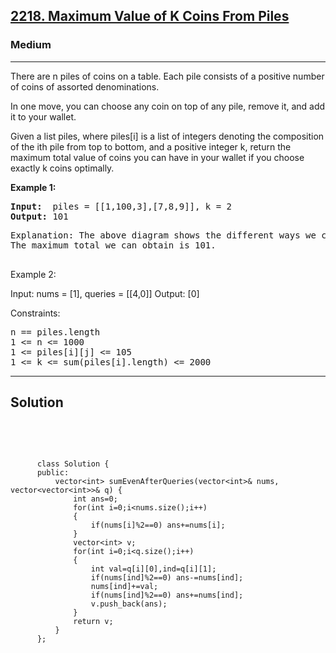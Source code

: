 
<h2><a href="https://leetcode.com/problems/maximum-value-of-k-coins-from-piles/">2218. Maximum Value of K Coins From Piles</a></h2>
<h3>Medium</h3>
<hr>
<div><p>
There are n piles of coins on a table. Each pile consists of a positive number of coins of assorted denominations.

In one move, you can choose any coin on top of any pile, remove it, and add it to your wallet.

Given a list piles, where piles[i] is a list of integers denoting the composition of the ith pile from top to bottom, and a positive integer k, return the maximum total value of coins you can have in your wallet if you choose exactly k coins optimally.
</p>


<p><strong>Example 1:</strong></p>
<pre><strong>Input:</strong>  piles = [[1,100,3],[7,8,9]], k = 2
<strong>Output:</strong> 101
</pre>
<pre>
Explanation: The above diagram shows the different ways we can choose k coins.
The maximum total we can obtain is 101.
  </pre>
  
Example 2:

Input: nums = [1], queries = [[4,0]]
Output: [0]
 

Constraints:
<pre>
n == piles.length
1 <= n <= 1000
1 <= piles[i][j] <= 105
1 <= k <= sum(piles[i].length) <= 2000
</pre>
<hr>
 <h2><strong><b>Solution</b></strong></h2>
 <br>
 <pre>
 
          class Solution {
          public:
              vector<int> sumEvenAfterQueries(vector<int>& nums, vector<vector<int>>& q) {
                  int ans=0;
                  for(int i=0;i<nums.size();i++)
                  {
                      if(nums[i]%2==0) ans+=nums[i];
                  }
                  vector<int> v;
                  for(int i=0;i<q.size();i++)
                  {
                      int val=q[i][0],ind=q[i][1];
                      if(nums[ind]%2==0) ans-=nums[ind];
                      nums[ind]+=val;
                      if(nums[ind]%2==0) ans+=nums[ind];
                      v.push_back(ans);
                  }
                  return v;
              }
          };
          
 </pre>

